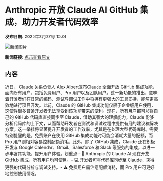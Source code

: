 # ​Anthropic 开放 Claude AI GitHub 集成，助力开发者代码效率

**发布日期**: 2025年2月27号 15:01

![新闻图片](https://upload.chinaz.com/2025/0227/6387626527014882243548714.png)

**新闻链接**: [点击查看原文](https://www.aibase.com/zh/news/15794)

## 内容

近日， Claude 关系负责人 Alex Albert宣布Claude 全面开放 GitHub 集成功能，面向所有用户，包括免费用户、Pro 用户以及团队用户。这一新功能的推出，意味着开发者们在日常的编码、测试与调试工作中将拥有更强大的工具支持，能够更高效地进行项目开发。此前，Claude 的 GitHub 集成功能仅限于企业版用户使用，这使得很多普通开发者无法享受到该功能带来的便利。现在，所有用户都可以将自己的 GitHub 代码库直接同步至 Claude，借助其强大的理解能力，Claude 能够分析代码库的上下文，从而帮助开发者在测试和调试过程中提供有用的建议和解决方案。这一举措将显著提升开发者的工作效率，尤其是在处理大型代码库时。需要特别提醒的是，免费账户在使用 GitHub 集成功能时可能会消耗大量的配额，而 Pro 用户则相对容易控制配额消耗。此外，除了 GitHub 集成，Claude 还在积极开发与 Google Calendar、Gmail、Salesforce 和 Slack 等服务的集成，以进一步丰富其功能，提升用户体验。划重点:- 🚀 Anthropic 的 Claude AI 现在开放 GitHub 集成，所有用户均可使用。- 💻 开发者可将代码库同步至 Claude，获得更强的代码分析与调试支持。- ⚠️ 免费用户需注意配额消耗，而 Pro 用户可更好地控制使用情况。
